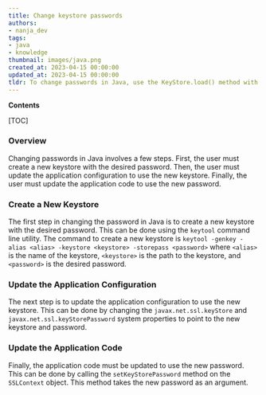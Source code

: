 ```yaml
---
title: Change keystore passwords
authors:
- nanja_dev
tags:
- java
- knowledge
thumbnail: images/java.png
created_at: 2023-04-15 00:00:00
updated_at: 2023-04-15 00:00:00
tldr: To change passwords in Java, use the KeyStore.load() method with the new password.
---
```


**Contents**

[TOC]

### Overview

Changing passwords in Java involves a few steps. First, the user must create a new keystore with the desired password. Then, the user must update the application configuration to use the new keystore. Finally, the user must update the application code to use the new password.

### Create a New Keystore

The first step in changing the password in Java is to create a new keystore with the desired password. This can be done using the `keytool` command line utility. The command to create a new keystore is `keytool -genkey -alias <alias> -keystore <keystore> -storepass <password>` where `<alias>` is the name of the keystore, `<keystore>` is the path to the keystore, and `<password>` is the desired password.

### Update the Application Configuration

The next step is to update the application configuration to use the new keystore. This can be done by changing the `javax.net.ssl.keyStore` and `javax.net.ssl.keyStorePassword` system properties to point to the new keystore and password.

### Update the Application Code

Finally, the application code must be updated to use the new password. This can be done by calling the `setKeyStorePassword` method on the `SSLContext` object. This method takes the new password as an argument.
